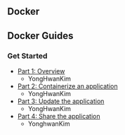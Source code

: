## Docker

## Docker Guides

### Get Started

- [Part 1: Overview](https://github.com/yeonise/daily-code-snippets/blob/main/Docker/Guides/GetStarted/Overview.md)
    - YongHwanKim
- [Part 2: Containerize an application](https://github.com/yonghwankim-dev/daily-code-snippets/blob/main/Docker/Guides/GetStarted/2-Containerize-an-application.md)
    - YongHwanKim
- [Part 3: Update the application](https://github.com/yonghwankim-dev/daily-code-snippets/blob/main/Docker/Guides/GetStarted/3-Update-the-application.md)
    - YongHwanKim
- [Part 4: Share the application](https://github.com/yonghwankim-dev/daily-code-snippets/blob/main/Docker/Guides/GetStarted/4-Share-the-application.md)
    - YonghwanKim
